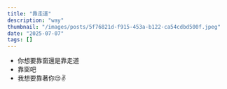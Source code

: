 ```yaml
---
title: "靠走道"
description: "way"
thumbnail: "/images/posts/5f76821d-f915-453a-b122-ca54cdbd500f.jpeg"
date: "2025-07-07"
tags: []
---
```

- 你想要靠窗還是靠走道
- 靠窗吧
- 我想要靠著你😔✌️
